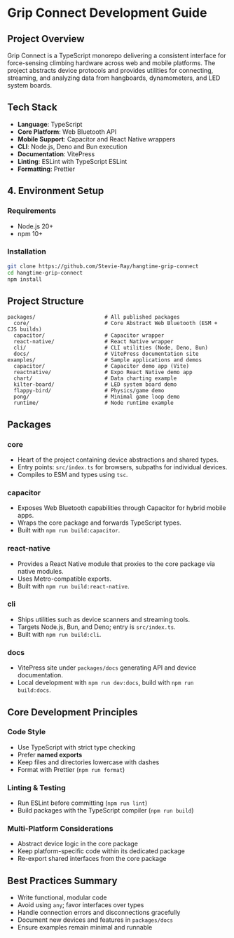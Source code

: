 # Grip Connect Development Guide

## Project Overview

Grip Connect is a TypeScript monorepo delivering a consistent interface for force-sensing climbing hardware across web
and mobile platforms. The project abstracts device protocols and provides utilities for connecting, streaming, and
analyzing data from hangboards, dynamometers, and LED system boards.

## Tech Stack

- **Language**: TypeScript
- **Core Platform**: Web Bluetooth API
- **Mobile Support**: Capacitor and React Native wrappers
- **CLI**: Node.js, Deno and Bun execution
- **Documentation**: VitePress
- **Linting**: ESLint with TypeScript ESLint
- **Formatting**: Prettier

## 4. Environment Setup

### Requirements

- Node.js 20+
- npm 10+

### Installation

```bash
git clone https://github.com/Stevie-Ray/hangtime-grip-connect
cd hangtime-grip-connect
npm install
```

## Project Structure

```
packages/                      # All published packages
  core/                        # Core Abstract Web Bluetooth (ESM + CJS builds)
  capacitor/                   # Capacitor wrapper
  react-native/                # React Native wrapper
  cli/                         # CLI utilities (Node, Deno, Bun)
  docs/                        # VitePress documentation site
examples/                      # Sample applications and demos
  capacitor/                   # Capacitor demo app (Vite)
  reactnative/                 # Expo React Native demo app
  chart/                       # Data charting example
  kilter-board/                # LED system board demo
  flappy-bird/                 # Physics/game demo
  pong/                        # Minimal game loop demo
  runtime/                     # Node runtime example
```

## Packages

### core

- Heart of the project containing device abstractions and shared types.
- Entry points: `src/index.ts` for browsers, subpaths for individual devices.
- Compiles to ESM and types using `tsc`.

### capacitor

- Exposes Web Bluetooth capabilities through Capacitor for hybrid mobile apps.
- Wraps the core package and forwards TypeScript types.
- Built with `npm run build:capacitor`.

### react-native

- Provides a React Native module that proxies to the core package via native modules.
- Uses Metro-compatible exports.
- Built with `npm run build:react-native`.

### cli

- Ships utilities such as device scanners and streaming tools.
- Targets Node.js, Bun, and Deno; entry is `src/index.ts`.
- Built with `npm run build:cli`.

### docs

- VitePress site under `packages/docs` generating API and device documentation.
- Local development with `npm run dev:docs`, build with `npm run build:docs`.

## Core Development Principles

### Code Style

- Use TypeScript with strict type checking
- Prefer **named exports**
- Keep files and directories lowercase with dashes
- Format with Prettier (`npm run format`)

### Linting & Testing

- Run ESLint before committing (`npm run lint`)
- Build packages with the TypeScript compiler (`npm run build`)

### Multi-Platform Considerations

- Abstract device logic in the core package
- Keep platform-specific code within its dedicated package
- Re-export shared interfaces from the core package

## Best Practices Summary

- Write functional, modular code
- Avoid using `any`; favor interfaces over types
- Handle connection errors and disconnections gracefully
- Document new devices and features in `packages/docs`
- Ensure examples remain minimal and runnable
